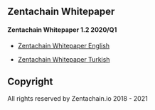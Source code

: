 ## Zentachain Whitepaper

#### Zentachain Whitepaper 1.2 2020/Q1

* [Zentachain Whitepaper English](https://zentachain.io/whitepaper/ZentachainWhitepaperEnglish.pdf)

* [Zentachain Whitepaper Turkish](https://zentachain.io/whitepaper/ZentachainWhitepaperTurkish.pdf)

## Copyright
All rights reserved by Zentachain.io 2018 - 2021
